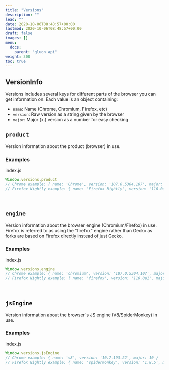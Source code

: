 ```yaml
---
title: "Versions"
description: ""
lead: ""
date: 2020-10-06T08:48:57+00:00
lastmod: 2020-10-06T08:48:57+00:00
draft: false
images: []
menu:
  docs:
    parent: "gluon api"
weight: 308
toc: true
---
```


## VersionInfo
Versions includes several keys for different parts of the browser you can get information on. Each value is an object containing:
- `name`: Name (Chrome, Chromium, Firefox, etc)
- `version`: Raw version as a string given by the browser
- `major`: Major (x.) version as a number for easy checking

## `product`
Version information about the product (browser) in use.

### Examples

<div class="glow" style="--glow-hue: 320">
<div class="filename node">index.js</div>

```js
Window.versions.product
// Chrome example: { name: 'Chrome', version: '107.0.5304.107', major: 107 }
// Firefox Nightly example: { name: 'Firefox Nightly', version: '110.0a1', major: 110 }
```

</div>
<div style="margin-bottom: 60px"></div>

## `engine`
Version information about the browser engine (Chromium/Firefox) in use. Firefox is referred to as using the "firefox" engine rather than Gecko as forks are based on Firefox directly instead of just Gecko.

### Examples

<div class="glow" style="--glow-hue: 320">
<div class="filename node">index.js</div>

```js
Window.versions.engine
// Chrome example: { name: 'chromium', version: '107.0.5304.107', major: 107 }
// Firefox Nightly example: { name: 'firefox', version: '110.0a1', major: 110 }
```

</div>
<div style="margin-bottom: 60px"></div>

## `jsEngine`
Version information about the browser's JS engine (V8/SpiderMonkey) in use.

### Examples

<div class="glow" style="--glow-hue: 320">
<div class="filename node">index.js</div>

```js
Window.versions.jsEngine
// Chrome example: { name: 'v8', version: '10.7.193.22', major: 10 }
// Firefox Nightly example: { name: 'spidermonkey', version: '1.8.5', major: 1 }
```

</div>
<div style="margin-bottom: 60px"></div>
